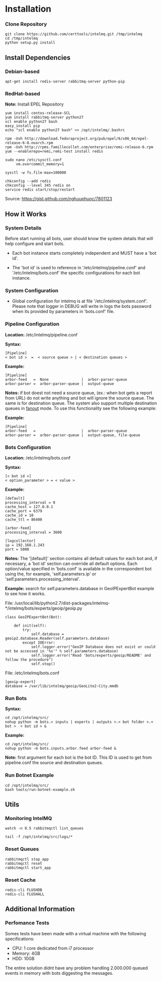 # Installation

### Clone Repository
```
git clone https://github.com/certtools/intelmq.git /tmp/intelmq
cd /tmp/intelmq
python setup.py install
```

## Install Dependencies

### Debian-based
```
apt-get install redis-server rabbitmq-server python-pip
```

### RedHat-based

**Note:** Install EPEL Repository
```
yum install centos-release-SCL
yum install rabbitmq-server python27
scl enable python27 bash
easy_install pip
echo "scl enable python27 bash" >> /opt/intelmq/.bashrc

rpm -Uvh http://download.fedoraproject.org/pub/epel/6/x86_64/epel-release-6-8.noarch.rpm
rpm -Uvh http://rpms.famillecollet.com/enterprise/remi-release-6.rpm
yum --enablerepo=remi,remi-test install redis

sudo nano /etc/sysctl.conf
     vm.overcommit_memory=1
 
sysctl -w fs.file-max=100000

chkconfig --add redis
chkconfig --level 345 redis on
service redis start/stop/restart

```
Source: https://gist.github.com/nghuuphuoc/7801123

## How it Works

### System Details
Before start running all bots, user should know the system details that will help configure and start bots.

* Each bot instance starts completely independent and MUST have a 'bot id'.

* The 'bot id' is used to reference in '/etc/intelmq/pipeline.conf' and '/etc/intelmq/bots.conf' the specific configurations for each bot instance.


### System Configuration

* Global configuration for intelmq is at file '/etc/intelmq/system.conf'. Please note that logger in DEBUG will write in logs the bots password when its provided by parameters in 'bots.conf' file.

### Pipeline Configuration

**Location:** /etc/intelmq/pipeline.conf

**Syntax:**
```
[Pipeline]
< bot id >  =  < source queue > | < destination queues >
```

**Example:**
```
[Pipeline]
arbor-feed   =  None               |  arbor-parser-queue
arbor-parser =  arbor-parser-queue |  output-queue
```

**Notes:** if bot doest not need a source queue, (ex.: when bot gets a report from URL) do not write anything and bot will ignore the source queue. The same is for destination queue. The system also support multiple destination queues in [fanout](https://www.rabbitmq.com/tutorials/amqp-concepts.html) mode. To use this functionality see the following example:

**Example:**
```
[Pipeline]
arbor-feed   =                     |  arbor-parser-queue
arbor-parser =  arbor-parser-queue |  output-queue, file-queue
```


### Bots Configuration

**Location:** /etc/intelmq/bots.conf

**Syntax:**
```
[< bot id >]
< option_parameter > = < value >
```

**Example:**
```
[default]
processing_interval = 0
cache_host = 127.0.0.1
cache_port = 6379
cache_id = 10
cache_ttl = 86400

[arbor-feed]
processing_interval = 3600

[logcollector]
ip = 192.168.1.243
port = 5000
```

**Notes:** The '[default]' section contains all default values for each bot and, if necessary, a 'bot id' section can override all default options. Each option/value specified in 'bots.conf' is available in the correspondent bot using the, for example, 'self.parameters.ip' or 'self.parameters.processing_interval'.

**Example:** search for self.parameters.database in GeoIPExpertBot example to see how it works.

File: /usr/local/lib/python2.7/dist-packages/intelmq-*/intelmq/bots/experts/geoip/geoip.py
```
class GeoIPExpertBot(Bot):

    def init(self):
        try:
            self.database = geoip2.database.Reader(self.parameters.database)
        except IOError:
            self.logger.error("GeoIP Database does not exist or could not be accessed in '%s'" % self.parameters.database)
            self.logger.error("Read 'bots/experts/geoip/README' and follow the procedure")
            self.stop()
```

File: /etc/intelmq/bots.conf
```
[geoip-expert]
database = /var/lib/intelmq/geoip/GeoLite2-City.mmdb
```



### Run Bots

**Syntax:**

```
cd /opt/intelmq/src/
nohup python -m bots.< inputs | experts | outputs >.< bot folder >.< bot >  < bot id > &
```

**Example:**

```
cd /opt/intelmq/src/
nohup python -m bots.inputs.arbor.feed arbor-feed &
```

**Note:** first argument for each bot is the bot ID. This ID is used to get from pipeline.conf the source and destination queues.


### Run Botnet Example

```
cd /opt/intelmq/src/
bash tools/run-botnet-example.sh
```


## Utils

### Monitoring IntelMQ

```
watch -n 0.5 rabbitmqctl list_queues
```

```
tail -f /opt/intelmq/src/logs/*
```

### Reset Queues

```
rabbitmqctl stop_app
rabbitmqctl reset
rabbitmqctl start_app
```

### Reset Cache
```
redis-cli FLUSHDB
redis-cli FLUSHALL
```


## Additional Information

### Perfomance Tests

Somes tests have been made with a virtual machine with the following specifications:
* CPU: 1 core dedicated from i7 processor
* Memory: 4GB
* HDD: 10GB

The entire solution didnt have any problem handling 2.000.000 queued events in memory with bots diggesting the messages.



